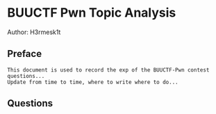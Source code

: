 # BUUCTF Pwn Topic Analysis

Author: H3rmesk1t

## Preface

```text
This document is used to record the exp of the BUUCTF-Pwn contest questions...
Update from time to time, where to write where to do...
```

## Questions
### 